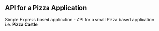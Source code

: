 ## API for a Pizza Application
Simple Express based application - API for a small Pizza based application i.e. **Pizza Castle**
